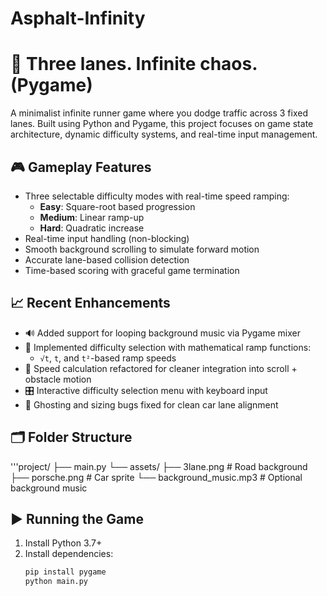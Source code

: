 # Asphalt-Infinity

# 🚗 Three lanes. Infinite chaos. (Pygame)

A minimalist infinite runner game where you dodge traffic across 3 fixed lanes. Built using Python and Pygame, this project focuses on game state architecture, dynamic difficulty systems, and real-time input management.

## 🎮 Gameplay Features

- Three selectable difficulty modes with real-time speed ramping:
  - **Easy**: Square-root based progression
  - **Medium**: Linear ramp-up
  - **Hard**: Quadratic increase
- Real-time input handling (non-blocking)
- Smooth background scrolling to simulate forward motion
- Accurate lane-based collision detection
- Time-based scoring with graceful game termination

## 📈 Recent Enhancements

- 🔊 Added support for looping background music via Pygame mixer
- 🧠 Implemented difficulty selection with mathematical ramp functions:
  - `√t`, `t`, and `t²`-based ramp speeds
- 🧠 Speed calculation refactored for cleaner integration into scroll + obstacle motion
- 🎛️ Interactive difficulty selection menu with keyboard input
- 🧹 Ghosting and sizing bugs fixed for clean car lane alignment

## 🗂️ Folder Structure
'''project/
├── main.py
└── assets/
├── 3lane.png # Road background
├── porsche.png # Car sprite
└── background_music.mp3 # Optional background music


## ▶️ Running the Game

1. Install Python 3.7+
2. Install dependencies:
   ```bash
   pip install pygame
   python main.py


